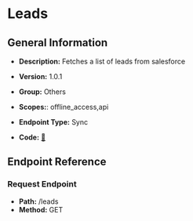 # Leads

## General Information

- **Description:** Fetches a list of leads from salesforce

- **Version:** 1.0.1
- **Group:** Others
- **Scopes:**: offline_access,api
- **Endpoint Type:** Sync
- **Code:** [🔗](https://github.com/NangoHQ/integration-templates/tree/main/integrations/salesforce-sandbox/syncs/leads.ts)

## Endpoint Reference

### Request Endpoint

- **Path:** /leads
- **Method:** GET

